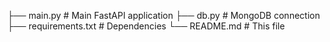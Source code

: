 ├── main.py           # Main FastAPI application
├── db.py            # MongoDB connection
├── requirements.txt # Dependencies
└── README.md        # This file
